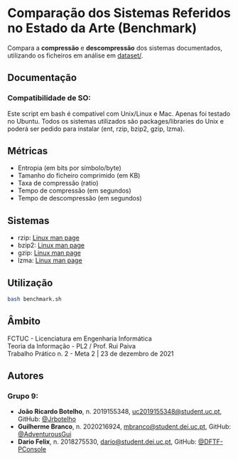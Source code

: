 # Comparação dos Sistemas Referidos no Estado da Arte (Benchmark)

Compara a **compressão** e **descompressão** dos sistemas documentados, utilizando os ficheiros em análise em [dataset/](dataset/).



## Documentação
### Compatibilidade de SO:
Este script em bash é compatível com Unix/Linux e Mac. Apenas foi testado no Ubuntu.
Todos os sistemas utilizados são packages/libraries do Unix e poderá ser pedido para instalar (ent, rzip, bzip2, gzip, lzma).



## Métricas
* Entropia (em bits por símbolo/byte)
* Tamanho do ficheiro comprimido (em KB)
* Taxa de compressão (ratio)
* Tempo de compressão (em segundos)
* Tempo de descompressão (em segundos)



## Sistemas
* rzip:	[Linux man page](https://linux.die.net/man/1/rzip)
* bzip2: [Linux man page](https://linux.die.net/man/1/bzip2)
* gzip:	[Linux man page](https://linux.die.net/man/1/gzip)
* lzma:	[Linux man page](https://linux.die.net/man/1/lzma)



## Utilização
```bash
bash benchmark.sh
```



## Âmbito
FCTUC - Licenciatura em Engenharia Informática	<br />
Teoria da Informação - PL2 / Prof. Rui Paiva <br />
Trabalho Prático n. 2 - Meta 2 | 23 de dezembro de 2021



## Autores
### Grupo 9:
* **João Ricardo Botelho**, n. 2019155348, uc2019155348@student.uc.pt, GitHub: [@Jrbotelho](https://github.com/Jrbotelho)
* **Guilherme Branco**, n. 2020216924, mbranco@student.dei.uc.pt, GitHub: [@AdventurousGui](https://github.com/AdventurousGui)
* **Dario Felix**, n. 2018275530, dario@student.dei.uc.pt, GitHub: [@DFTF-PConsole](https://github.com/DFTF-PConsole)

